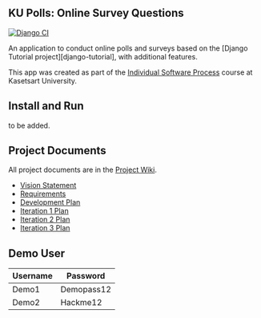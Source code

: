 ## KU Polls: Online Survey Questions 

[![Django CI](https://github.com/D7NAMITE/ku-polls/actions/workflows/django.yml/badge.svg?branch=main)](https://github.com/D7NAMITE/ku-polls/actions/workflows/django.yml)

An application to conduct online polls and surveys based
on the [Django Tutorial project][django-tutorial], with
additional features.

This app was created as part of the [Individual Software Process](
https://cpske.github.io/ISP) course at Kasetsart University.

## Install and Run

to be added.

## Project Documents

All project documents are in the [Project Wiki](https://github.com/users/D7NAMITE/projects/5/views/1).

- [Vision Statement](https://github.com/D7NAMITE/ku-polls/wiki/Vision-Statement)
- [Requirements](https://github.com/D7NAMITE/ku-polls/wiki/Requirement)
- [Development Plan](https://github.com/D7NAMITE/ku-polls/wiki/Development-Plan)
- [Iteration 1 Plan](https://github.com/D7NAMITE/ku-polls/wiki/Iteration-1-Plan)
- [Iteration 2 Plan](https://github.com/D7NAMITE/ku-polls/wiki/Iteration-2-Plan)
- [Iteration 3 Plan](https://github.com/D7NAMITE/ku-polls/wiki/Iteration-3-Plan)

## Demo User
| Username  | Password        |
|-----------|-----------------|
|   Demo1   | Demopass12 |
|   Demo2   | Hackme12 |
